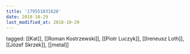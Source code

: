 ```yaml
---
title: '179551031628'
date: 2018-10-29
last_modified_at: 2018-10-29
---
```

tagged: [[Kat]], [[Roman Kostrzewski]], [[Piotr Luczyk]], [[Ireneusz Loth]], [[Józef Skrzek]], [[metal]]
<iframe frameborder="0" height="1" id="ga_target" scrolling="no" style="background-color:transparent; overflow:hidden; position:absolute; top:0; left:0; z-index:9999;" width="1"></iframe>